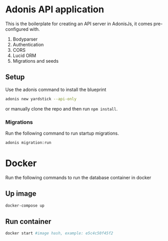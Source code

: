 # Adonis API application

This is the boilerplate for creating an API server in AdonisJs, it comes pre-configured with.

1. Bodyparser
2. Authentication
3. CORS
4. Lucid ORM
5. Migrations and seeds

## Setup

Use the adonis command to install the blueprint

```bash
adonis new yardstick --api-only
```

or manually clone the repo and then run `npm install`.


### Migrations

Run the following command to run startup migrations.

```bash
adonis migration:run
```


# Docker 

Run the following commands to run the database container in docker

## Up image

```bash
docker-compose up
```
## Run container

```bash
docker start #image hash, example: e5c4c50f45f2
```
